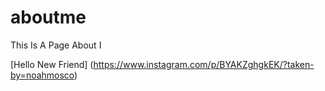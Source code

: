 # aboutme
This Is A Page About I

[Hello New Friend]
(https://www.instagram.com/p/BYAKZghgkEK/?taken-by=noahmosco)
